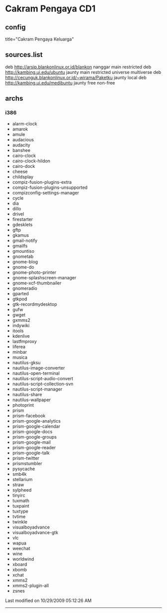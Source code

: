 # Cakram Pengaya CD1

## config
title="Cakram Pengaya Keluarga"

## sources.list
deb http://arsip.blankonlinux.or.id/blankon nanggar main restricted
deb http://kambing.ui.edu/ubuntu jaunty main restricted universe multiverse
deb http://cecunguk.blankonlinux.or.id/~wirama/Paketku jaunty local
deb http://kambing.ui.edu/medibuntu jaunty free non-free

## archs

### i386
  * alarm-clock
  * amarok
  * amule
  * audacious
  * audacity
  * banshee
  * cairo-clock
  * cairo-clock-hildon
  * cairo-dock
  * cheese
  * childsplay
  * compiz-fusion-plugins-extra
  * compiz-fusion-plugins-unsupported
  * compizconfig-settings-manager
  * cycle
  * dia
  * dillo
  * drivel
  * firestarter
  * gdesklets
  * gftp
  * gkamus
  * gmail-notify
  * gmailfs
  * gmountiso
  * gnometab
  * gnome-blog
  * gnome-do
  * gnome-photo-printer
  * gnome-splashscreen-manager
  * gnome-xcf-thumbnailer
  * gnomeradio
  * gparted
  * gtkpod
  * gtk-recordmydesktop
  * gufw
  * gwget
  * gxmms2
  * indywiki
  * itools
  * kdenlive
  * lastfmproxy
  * liferea
  * minbar
  * musica
  * nautilus-gksu
  * nautilus-image-converter
  * nautilus-open-terminal
  * nautilus-script-audio-convert
  * nautilus-script-collection-svn
  * nautilus-script-manager
  * nautilus-share
  * nautilus-wallpaper
  * photoprint
  * prism
  * prism-facebook
  * prism-google-analytics
  * prism-google-calendar
  * prism-google-docs
  * prism-google-groups
  * prism-google-mail
  * prism-google-reader
  * prism-google-talk
  * prism-twitter
  * prismstumbler
  * pysycache
  * smb4k
  * stellarium
  * straw
  * sylpheed
  * tinyirc
  * tuxmath
  * tuxpaint
  * tuxtype
  * tvtime
  * twinkle
  * visualboyadvance
  * visualboyadvance-gtk
  * vlc
  * wapua
  * weechat
  * wine
  * worldwind
  * xboard
  * xbomb
  * xchat
  * xmms2
  * xmms2-plugin-all
  * zsnes

Last modified on 10/29/2009 05:12:26 AM
 
---
 
